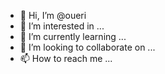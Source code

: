 - 👋 Hi, I’m @oueri
- 👀 I’m interested in ...
- 🌱 I’m currently learning ...
- 💞️ I’m looking to collaborate on ...
- 📫 How to reach me ...

<!---
oueri/oueri is a ✨ special ✨ repository because its `README.md` (this file) appears on your GitHub profile.
You can click the Preview link to take a look at your changes.
--->
